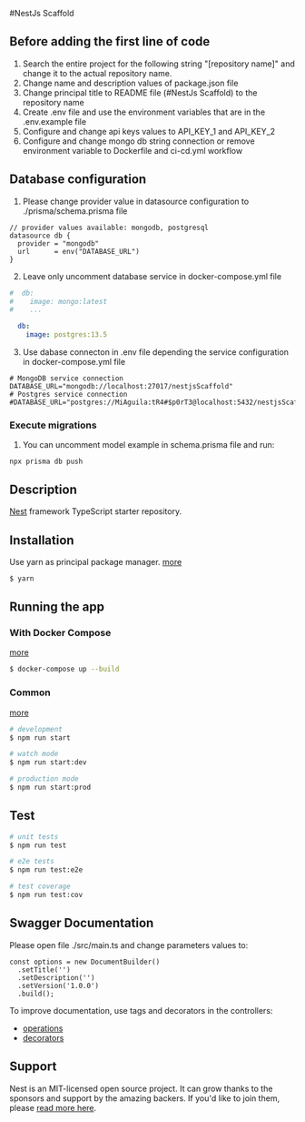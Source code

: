 #NestJs Scaffold

## Before adding the first line of code

1. Search the entire project for the following string "[repository name]" and change it to the actual repository name. 
2. Change name and description values of package.json file 
3. Change principal title to README file (#NestJs Scaffold) to the repository name
4. Create .env file and use the environment variables that are in the .env.example file
5. Configure and change api keys values to API_KEY_1 and API_KEY_2
6. Configure and change mongo db string connection or remove environment variable to Dockerfile and ci-cd.yml workflow

## Database configuration

1. Please change provider value in datasource configuration to ./prisma/schema.prisma file
```prisma
// provider values available: mongodb, postgresql
datasource db {
  provider = "mongodb"
  url      = env("DATABASE_URL")
}
```

2. Leave only uncomment database service in docker-compose.yml file
```yaml
#  db:
#    image: mongo:latest
#    ...

  db:
    image: postgres:13.5
```

3. Use dabase connecton in .env file depending the service configuration in docker-compose.yml file
```dotenv
# MongoDB service connection
DATABASE_URL="mongodb://localhost:27017/nestjsScaffold"
# Postgres service connection
#DATABASE_URL="postgres://MiAguila:tR4#$p0rT3@localhost:5432/nestjsScaffold"
```

### Execute migrations
1. You can uncomment model example in schema.prisma file and run:
```shell
npx prisma db push
```


## Description

[Nest](https://github.com/nestjs/nest) framework TypeScript starter repository.

## Installation

Use yarn as principal package manager. [more](https://yarnpkg.com/getting-started)

```bash
$ yarn
```

## Running the app

### With Docker Compose
[more](https://docs.docker.com/engine/reference/commandline/compose_up/)
```bash
$ docker-compose up --build
```

### Common
[more](https://docs.nestjs.com/first-steps)
```bash
# development
$ npm run start

# watch mode
$ npm run start:dev

# production mode
$ npm run start:prod
```

## Test

```bash
# unit tests
$ npm run test

# e2e tests
$ npm run test:e2e

# test coverage
$ npm run test:cov
```

## Swagger Documentation

Please open file ./src/main.ts and change parameters values to:
```
const options = new DocumentBuilder()
  .setTitle('')
  .setDescription('')
  .setVersion('1.0.0')
  .build();
```
To improve documentation, use tags and decorators in the controllers:
* [operations](https://docs.nestjs.com/openapi/operations)
* [decorators](https://docs.nestjs.com/openapi/decorators)


## Support

Nest is an MIT-licensed open source project. It can grow thanks to the sponsors and support by the amazing backers. If you'd like to join them, please [read more here](https://docs.nestjs.com/support).
